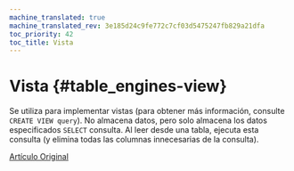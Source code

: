 ```yaml
---
machine_translated: true
machine_translated_rev: 3e185d24c9fe772c7cf03d5475247fb829a21dfa
toc_priority: 42
toc_title: Vista
---
```


# Vista {#table_engines-view}

Se utiliza para implementar vistas (para obtener más información, consulte `CREATE VIEW query`). No almacena datos, pero solo almacena los datos especificados `SELECT` consulta. Al leer desde una tabla, ejecuta esta consulta (y elimina todas las columnas innecesarias de la consulta).

[Artículo Original](https://clickhouse.tech/docs/en/operations/table_engines/view/) <!--hide-->
